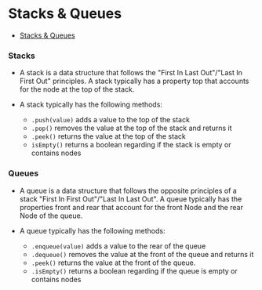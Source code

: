 # Stacks & Queues
- [Stacks & Queues](https://codefellows.github.io/common_curriculum/data_structures_and_algorithms/Code_401/class-10/resources/stacks_and_queues.html)

### Stacks
- A stack is a data structure that follows the "First In Last Out"/"Last In First Out" principles. A stack typically has a property top that accounts for the node at the top of the stack.

- A stack typically has the following methods:
    - `.push(value)` adds a value to the top of the stack
    - `.pop()` removes the value at the top of the stack and returns it
    - `.peek()` returns the value at the top of the stack
    - `isEmpty()` returns a boolean regarding if the stack is empty or contains nodes

### Queues
- A queue is a data structure that follows the opposite principles of a stack "First In First Out"/"Last In Last Out". A queue typically has the properties front and rear that account for the front Node and the rear Node of the queue. 

- A queue typically has the following methods:
    - `.enqueue(value)` adds a value to the rear of the queue 
    - `.dequeue()` removes the value at the front of the queue and returns it
    - `.peek()` returns the value at the front of the queue.
    - `.isEmpty()` returns a boolean regarding if the queue is empty or contains nodes